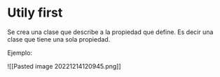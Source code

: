 # Utily first

Se crea una clase que describe a la propiedad que define. Es decir una clase que tiene una sola propiedad.

Ejemplo:

![[Pasted image 20221214120945.png]]
